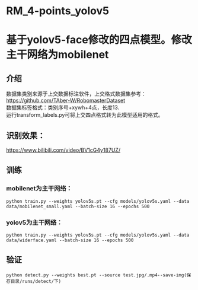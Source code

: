 # RM_4-points_yolov5
# 基于yolov5-face修改的四点模型。修改主干网络为mobilenet
## 介绍
数据集类别来源于上交数据标注软件，上交格式数据集参考：https://github.com/TAber-W/RobomasterDataset
<br>
数据集标签格式：类别序号+xywh+4点，长度13.<br>
运行transform_labels.py可将上交四点格式转为此模型适用的格式。<br>
## 识别效果：
https://www.bilibili.com/video/BV1cG4y187UZ/
## 训练
### mobilenet为主干网络：
    python train.py --weights yolov5s.pt --cfg models/yolov5s.yaml --data data/mobilenet_small.yaml --batch-size 16 --epochs 500
### yolov5为主干网络：
    python train.py --weights yolov5s.pt --cfg models/yolov5s.yaml --data data/widerface.yaml --batch-size 16 --epochs 500
## 验证
    python detect.py --weights best.pt --source test.jpg/.mp4--save-img(保存目录/runs/detect/下)


